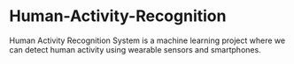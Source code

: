 # Human-Activity-Recognition
Human Activity Recognition System is a machine learning project where we can detect human activity using wearable sensors and smartphones.
